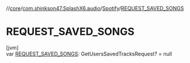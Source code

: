 //[core](../../../index.md)/[com.shinkson47.SplashX6.audio](../index.md)/[Spotify](index.md)/[REQUEST_SAVED_SONGS](-r-e-q-u-e-s-t_-s-a-v-e-d_-s-o-n-g-s.md)

# REQUEST_SAVED_SONGS

[jvm]\
var [REQUEST_SAVED_SONGS](-r-e-q-u-e-s-t_-s-a-v-e-d_-s-o-n-g-s.md): GetUsersSavedTracksRequest? = null
